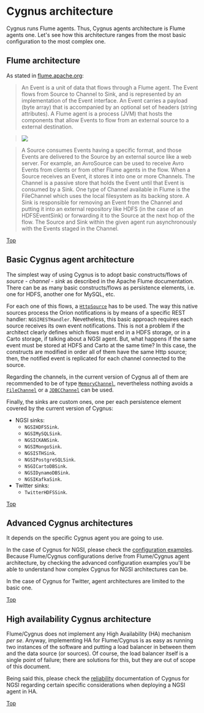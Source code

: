 # <a name="top"></a>Cygnus architecture
Cygnus runs Flume agents. Thus, Cygnus agents architecture is Flume agents one. Let's see how this architecture ranges from the most basic configuration to the most complex one.

## Flume architecture
As stated in [flume.apache.org](http://flume.apache.org/FlumeDeveloperGuide.html):

>An Event is a unit of data that flows through a Flume agent. The Event flows from Source to Channel to Sink, and is represented by an implementation of the Event interface. An Event carries a payload (byte array) that is accompanied by an optional set of headers (string attributes). A Flume agent is a process (JVM) that hosts the components that allow Events to flow from an external source to a external destination.

>![](http://flume.apache.org/_images/DevGuide_image00.png)

>A Source consumes Events having a specific format, and those Events are delivered to the Source by an external source like a web server. For example, an AvroSource can be used to receive Avro Events from clients or from other Flume agents in the flow. When a Source receives an Event, it stores it into one or more Channels. The Channel is a passive store that holds the Event until that Event is consumed by a Sink. One type of Channel available in Flume is the FileChannel which uses the local filesystem as its backing store. A Sink is responsible for removing an Event from the Channel and putting it into an external repository like HDFS (in the case of an HDFSEventSink) or forwarding it to the Source at the next hop of the flow. The Source and Sink within the given agent run asynchronously with the Events staged in the Channel.

[Top](#top)

## Basic Cygnus agent architecture
The simplest way of using Cygnus is to adopt basic constructs/flows of <i>source - channel - sink</i> as described in the Apache Flume documentation. There can be as many basic constructs/flows as persistence elements, i.e. one for HDFS, another one for MySQL, etc.

For each one of this flows, a [`HttpSource`](http://flume.apache.org/FlumeUserGuide.html#http-source) has to be used. The way this native sources process the Orion notifications is by means of a specific REST handler: `NGSIRESTHandler`. Nevetheless, this basic approach requires each source receives its own event notifications. This is not a problem if the architect clearly defines which flows must end in a HDFS storage, or in a Carto storage, if talking about a NGSI agent. But, what happens if the same event must be stored at HDFS and Carto at the same time? In this case, the constructs are modified in order all of them have the same Http source; then, the notified event is replicated for each channel connected to the source.

Regarding the channels, in the current version of Cygnus all of them are recommended to be of type [`MemoryChannel`](http://flume.apache.org/FlumeUserGuide.html#memory-channel), nevertheless nothing avoids a [`FileChannel`](http://flume.apache.org/FlumeUserGuide.html#file-channel) or a [`JDBCChannel`](http://flume.apache.org/FlumeUserGuide.html#jdbc-channel) can be used.

Finally, the sinks are custom ones, one per each persistence element covered by the current version of Cygnus:

* NGSI sinks:
    * `NGSIHDFSSink`.
    * `NGSIMySQLSink`.
    * `NGSICKANSink`.
    * `NGSIMongoSink`.
    * `NGSISTHSink`.
    * `NGSIPostgreSQLSink`.
    * `NSGICartoDBSink`.
    * `NGSIDynamoDBSink`.
    * `NGSIKafkaSink`.
* Twitter sinks:
    * `TwitterHDFSSink`.

[Top](#top)

## Advanced Cygnus architectures
It depends on the specific Cygnus agent you are going to use.

In the case of Cygnus for NGSI, please check the [configuration examples](cygnus-ngsi/installation_and_administration_guide/configuration_examples.md). Because Flume/Cygnus configurations derive from Flume/Cygnus agent architecture, by checking the advanced configuration examples you'll be able to understand how complex Cygnus for NGSI architectures can be.

In the case of Cygnus for Twitter, agent architectures are limited to the basic one.

[Top](#top)

## High availability Cygnus architecture
Flume/Cygnus does not implement any High Availability (HA) mechanism *per se*. Anyway, implementing HA for Flume/Cygnus is as easy as running two instances of the software and putting a load balancer in between them and the data source (or sources). Of course, the load balancer itself is a single point of failure; there are solutions for this, but they are out of scope of this document.

Being said this, please check the [reliability](cygnus-ngsi/installation_and_administration_guide/reliability.md) documentation of Cygnus for NGSI regarding certain specific considerations when deploying a NGSI agent in HA.

[Top](#top)
